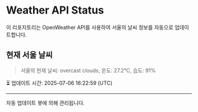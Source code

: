 
# Weather API Status

이 리포지토리는 OpenWeather API를 사용하여 서울의 날씨 정보를 자동으로 업데이트합니다.

## 현재 서울 날씨
> 서울의 현재 날씨: overcast clouds, 온도: 27.2°C, 습도: 91%

⏳ 업데이트 시간: 2025-07-06 16:22:59 (UTC)

---
자동 업데이트 봇에 의해 관리됩니다.
